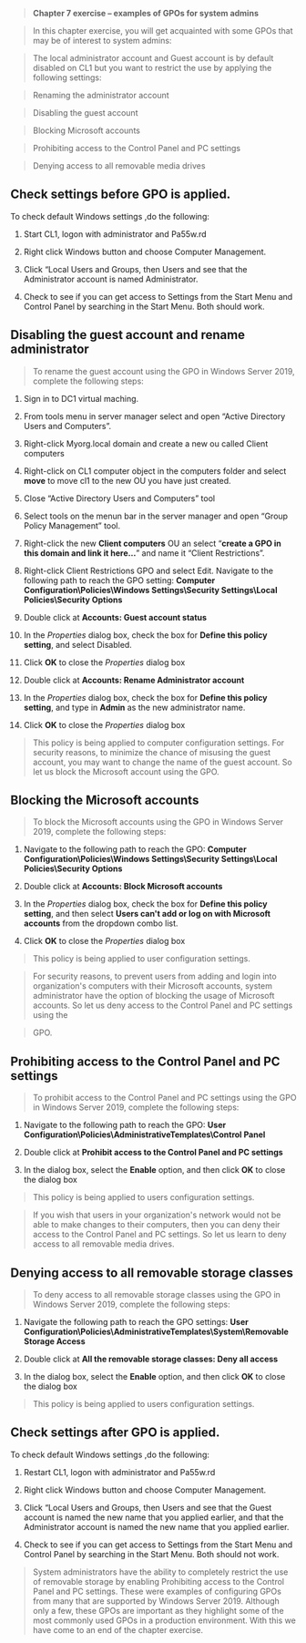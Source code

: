 >   **Chapter 7 exercise – examples of GPOs for system admins**

>   In this chapter exercise, you will get acquainted with some GPOs that may be
>   of interest to system admins:

>   The local administrator account and Guest account is by default disabled on
>   CL1 but you want to restrict the use by applying the following settings:

>   Renaming the administrator account

>   Disabling the guest account

>   Blocking Microsoft accounts

>   Prohibiting access to the Control Panel and PC settings

>   Denying access to all removable media drives

Check settings before GPO is applied.
-------------------------------------

To check default Windows settings ,do the following:

1.  Start CL1, logon with administrator and Pa55w.rd

2.  Right click Windows button and choose Computer Management.

3.  Click “Local Users and Groups, then Users and see that the Administrator
    account is named Administrator.

4.  Check to see if you can get access to Settings from the Start Menu and
    Control Panel by searching in the Start Menu. Both should work.

Disabling the guest account and rename administrator
----------------------------------------------------

>   To rename the guest account using the GPO in Windows Server 2019, complete
>   the following steps:

1.  Sign in to DC1 virtual maching.

2.  From tools menu in server manager select and open “Active Directory Users
    and Computers”.

3.  Right-click Myorg.local domain and create a new ou called Client computers

4.  Right-click on CL1 computer object in the computers folder and select
    **move** to move cl1 to the new OU you have just created.

5.  Close “Active Directory Users and Computers” tool

6.  Select tools on the menun bar in the server manager and open “Group Policy
    Management” tool.

7.  Right-click the new **Client computers** OU an select “**create a GPO in
    this domain and link it here…**” and name it “Client Restrictions”.

8.  Right-click Client Restrictions GPO and select Edit. Navigate to the
    following path to reach the GPO setting: **Computer
    Configuration\\Policies\\Windows Settings\\Security Settings\\Local
    Policies\\Security Options**

9.  Double click at **Accounts: Guest account status**

10. In the *Properties* dialog box, check the box for **Define this policy
    setting**, and select Disabled.

11. Click **OK** to close the *Properties* dialog box

12. Double click at **Accounts: Rename Administrator account**

13. In the *Properties* dialog box, check the box for **Define this policy
    setting**, and type in **Admin** as the new administrator name.

14. Click **OK** to close the *Properties* dialog box

>   This policy is being applied to computer configuration settings. For
>   security reasons, to minimize the chance of misusing the guest account, you
>   may want to change the name of the guest account. So let us block the
>   Microsoft account using the GPO.

Blocking the Microsoft accounts
-------------------------------

>   To block the Microsoft accounts using the GPO in Windows Server 2019,
>   complete the following steps:

1.  Navigate to the following path to reach the GPO: **Computer
    Configuration\\Policies\\Windows Settings\\Security Settings\\Local
    Policies\\Security Options**

2.  Double click at **Accounts: Block Microsoft accounts**

3.  In the *Properties* dialog box, check the box for **Define this policy
    setting**, and then select **Users can't add or log on with Microsoft
    accounts** from the dropdown combo list.

4.  Click **OK** to close the *Properties* dialog box

>   This policy is being applied to user configuration settings.

>   For security reasons, to prevent users from adding and login into
>   organization's computers with their Microsoft accounts, system administrator
>   have the option of blocking the usage of Microsoft accounts. So let us deny
>   access to the Control Panel and PC settings using the

>   GPO.

Prohibiting access to the Control Panel and PC settings
-------------------------------------------------------

>   To prohibit access to the Control Panel and PC settings using the GPO in
>   Windows Server 2019, complete the following steps:

1.  Navigate to the following path to reach the GPO: **User
    Configuration\\Policies\\AdministrativeTemplates\\Control Panel**

2.  Double click at **Prohibit access to the Control Panel and PC settings**

3.  In the dialog box, select the **Enable** option, and then click **OK** to
    close the dialog box

>   This policy is being applied to users configuration settings.

>   If you wish that users in your organization's network would not be able to
>   make changes to their computers, then you can deny their access to the
>   Control Panel and PC settings. So let us learn to deny access to all
>   removable media drives.

Denying access to all removable storage classes
-----------------------------------------------

>   To deny access to all removable storage classes using the GPO in Windows
>   Server 2019, complete the following steps:

1.  Navigate the following path to reach the GPO settings: **User
    Configuration\\Policies\\AdministrativeTemplates\\System\\Removable Storage
    Access**

2.  Double click at **All the removable storage classes: Deny all access**

3.  In the dialog box, select the **Enable** option, and then click **OK** to
    close the dialog box

>   This policy is being applied to users configuration settings.

Check settings after GPO is applied.
------------------------------------

To check default Windows settings ,do the following:

1.  Restart CL1, logon with administrator and Pa55w.rd

2.  Right click Windows button and choose Computer Management.

3.  Click “Local Users and Groups, then Users and see that the Guest account is
    named the new name that you applied earlier, and that the Administrator
    account is named the new name that you applied earlier.

4.  Check to see if you can get access to Settings from the Start Menu and
    Control Panel by searching in the Start Menu. Both should not work.

>   System administrators have the ability to completely restrict the use of
>   removable storage by enabling Prohibiting access to the Control Panel and PC
>   settings. These were examples of configuring GPOs from many that are
>   supported by Windows Server 2019. Although only a few, these GPOs are
>   important as they highlight some of the most commonly used GPOs in a
>   production environment. With this we have come to an end of the chapter
>   exercise.
